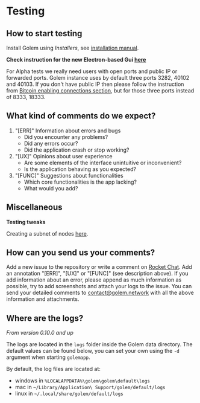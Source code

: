 
# Testing

## How to start testing 

Install Golem using *Installers*, see [installation manual](../1.-Installation/Installation.md).

**Check instruction for the new Electron-based Gui [here](https://docs.golem.network/)**

For Alpha tests we really need users with open ports and public IP or forwarded ports. Golem instance uses by default three ports 3282, 40102 and 40103.
If you don't have public IP then please follow the instruction from [Bitcoin enabling connections section](https://bitcoin.org/en/full-node#enabling-connections), but for those three ports instead of 8333, 18333.


## What kind of comments do we expect?

1. "[ERR]" Information about errors and bugs
   - Did you encounter any problems? 
   - Did any errors occur?
   - Did the application crash or stop working? 
2. "[UX]" Opinions about user experience
   - Are some elements of the interface unintuitive or inconvenient? 
   - Is the application behaving as you expected? 
3. "[FUNC]" Suggestions about functionalities
   - Which core functionalities is the app lacking? 
   - What would you add? 

## Miscellaneous
**Testing tweaks**

Creating a subnet of nodes [here](Creating-a-subnet-of-nodes.md).

## How can you send us your comments? 
Add a new issue to the repository or write a comment on [Rocket Chat](chat.golem.network). Add an annotation "[ERR]", "[UX]" or "[FUNC]" (see description above). If you add information about an error, please append as much information as possible, try to add screenshots and attach your logs to the issue. You can send your detailed comments to [contact@golem.network](mailto:contact@golem.network) with all the above information and attachments.

## Where are the logs?
_From version 0.10.0 and up_

The logs are located in the `logs` folder inside the Golem data directory. The default values can be found below, you can set your own using the `-d` argument when starting `golemapp`.

By default, the log files are located at:
- windows in `%LOCALAPPDATA%\golem\golem\default\logs`
- mac in `~/Library/Application\ Support/golem/default/logs`
- linux in `~/.local/share/golem/default/logs`
